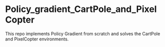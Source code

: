 # Policy_gradient_CartPole_and_PixelCopter

This repo implements Policy Gradient from scratch and solves the CartPole and PixelCopter environments. 

